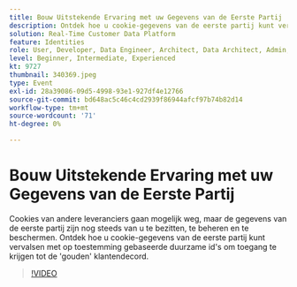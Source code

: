 ```yaml
---
title: Bouw Uitstekende Ervaring met uw Gegevens van de Eerste Partij
description: Ontdek hoe u cookie-gegevens van de eerste partij kunt vervalsen met op toestemming gebaseerde duurzame id's om toegang te krijgen tot de gouden klantendecord.
solution: Real-Time Customer Data Platform
feature: Identities
role: User, Developer, Data Engineer, Architect, Data Architect, Admin, Leader
level: Beginner, Intermediate, Experienced
kt: 9727
thumbnail: 340369.jpeg
type: Event
exl-id: 28a39086-09d5-4998-93e1-927df4e12766
source-git-commit: bd648ac5c46c4cd2939f86944afcf97b74b82d14
workflow-type: tm+mt
source-wordcount: '71'
ht-degree: 0%

---
```


# Bouw Uitstekende Ervaring met uw Gegevens van de Eerste Partij

Cookies van andere leveranciers gaan mogelijk weg, maar de gegevens van de eerste partij zijn nog steeds van u te bezitten, te beheren en te beschermen. Ontdek hoe u cookie-gegevens van de eerste partij kunt vervalsen met op toestemming gebaseerde duurzame id&#39;s om toegang te krijgen tot de &#39;gouden&#39; klantendecord.

>[!VIDEO](https://video.tv.adobe.com/v/340369/?quality=12&learn=on)

